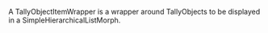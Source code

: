 A TallyObjectItemWrapper is a wrapper around TallyObjects to be displayed in a SimpleHierarchicalListMorph.